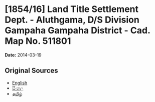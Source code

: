 # [1854/16] Land Title Settlement Dept. - Aluthgama, D/S Division Gampaha Gampaha District - Cad. Map No. 511801

**Date:** 2014-03-19

## Original Sources

- [English](https://documents.gov.lk/view/extra-gazettes/2014/3/1854-16_E.pdf)
- [සිංහල](https://documents.gov.lk/view/extra-gazettes/2014/3/1854-16_S.pdf)
- [தமிழ்](https://documents.gov.lk/view/extra-gazettes/2014/3/1854-16_T.pdf)
